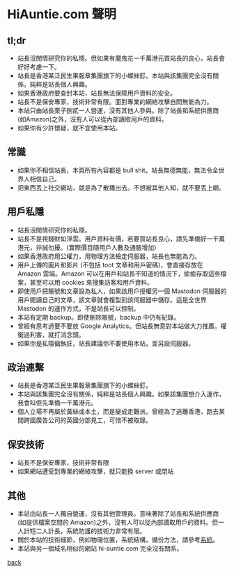# HiAuntie.com 聲明

## tl;dr

* 站長沒閒情研究你的私隱。但如果有魔鬼花一千萬港元買站長的良心，站長會好好考慮一下。
* 站長是香港某泛民生果報章集團旗下的小螺絲釘。本站與該集團完全沒有關係，純粹是站長個人興趣。
* 如果香港政府要查封本站，站長無法保障用戶資料的安全。
* 站長不是保安專家，技術非常有限。面對專業的網絡攻擊自問無能為力。
* 本站只由站長栗子捌貳一人營運，沒有其他人參與。除了站長和系統供應商(如Amazon)之外，沒有人可以從內部讀取用戶的資料。
* 如果你有少許懷疑，就不宜使用本站。

## 常識

* 如果你不相信站長，本頁所有內容都是 bull shit。站長無德無能，無法令全世界人相信自己。
* 把東西丟上社交網站，就是為了散播出去。不想被其他人知，就不要丟上網。

## 用戶私隱

* 站長沒閒情研究你的私隱。
* 站長不是視錢財如浮雲。用戶資料有價，若要買站長良心，請先準備好一千萬港元，非誠勿擾。(實際價目隨用戶人數及通脹增加)
* 如果香港政府用公權力，用物理方法檢走伺服器，站長也無能為力。
* 用戶上傳的圖片和影片 (不包括 toot 文章和用戶密碼)，會直接存放在 Amazon 雲端。Amazon 可以在用戶和站長不知道的情況下，偷偷存取這些檔案，甚至可以用 cookies 來搜集訪客和用戶資料。
* 即使用戶把賬號和文章設為私人，如果該用戶授權另一個 Mastodon 伺服器的用戶閱讀自己的文章，該文章就會複製到該伺服器中儲存。這是全世界 Mastodon 的運作方式，不是站長可以控制。
* 本站有定期 backup。即使刪除賬號，backup 中仍有紀錄。
* 曾經有思考過要不要放 Google Analytics。但站長無意對本站做大力推廣。權衡過利害，就打消念頭。
* 如果你是私隱偏執狂，站長建議你不要使用本站，並另設伺服器。

## 政治連繫

* 站長是香港某泛民生果報章集團旗下的小螺絲釘。
* 本站與該集團完全沒有關係，純粹是站長個人興趣。如果該集團想介入運作，我會叫佢先準備一千萬港元。
* 個人立場不再屬於黃絲或本土，而是變成走難派。曾經為了逃離香港，跑去某間跨國廣告公司的英國分部見工，可惜不被取錄。

## 保安技術

* 站長不是保安專家，技術非常有限
* 如果網站遭受到專業的網絡攻擊，就只能換 server 或閉站

## 其他

* 本站由站長一人獨自營運，沒有其他管理員。意味著除了站長和系統供應商(如提供檔案空間的 Amazon)之外，沒有人可以從內部讀取用戶的資料。但一人計短二人計長，系統防護的技術力非常有限。
* 關於本站的技術細節，例如物理位置，系統結構，備份方法，請參考[系統](system.md)。
* 本站與另一個域名相似的網站 hi-auntie.com 完全沒有關系。

[back](index.md)
